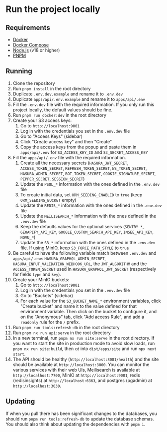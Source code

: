 # Run the project locally

## Requirements

- [Docker][docker]
- [Docker Compose][docker compose]
- [Node.js][node.js] (v18 or higher)
- [PNPM][pnpm]

## Running

1. Clone the repository
1. Run `pnpm install` in the root directory
1. Duplicate `.env.dev.example` and rename it to `.env.dev`
1. Duplicate `apps/api/.env.example` and rename it to `apps/api/.env`
1. Fill the `.env.dev` file with the required information. If you only run this project locally, the default values should be fine.
1. Run `pnpm run docker:dev` in the root directory
1. Create your S3 access keys:
   1. Go to `http://localhost:9001`
   1. Log in with the credentials you set in the `.env.dev` file
   1. Go to "Access Keys" (sidebar)
   1. Click "Create access key" and then "Create"
   1. Copy the access keys from the popup and paste them in `apps/api/.env` for `S3_ACCESS_KEY_ID` and `S3_SECRET_ACCESS_KEY`
1. Fill the `apps/api/.env` file with the required information.
   1. Create all the necessary secrets (`HASURA_JWT_SECRET`, `ACCESS_TOKEN_SECRET`, `REFRESH_TOKEN_SECRET`, `WS_TOKEN_SECRET`, `HASURA_ADMIN_SECRET`, `BOT_TOKEN_SECRET`, `COOKIE_SIGNATURE_SECRET`, `PEPPER_SECRET`, `SESSION_SECRET`)
   1. Update the `PSQL_*` information with the ones defined in the `.env.dev` file
   1. To create initial data, set `ORM_SEEDING_ENABLED` to `true` (keep `ORM_SEEDING_BUCKET` empty)
   1. Update the `REDIS_*` information with the ones defined in the `.env.dev` file
   1. Update the `MEILISEARCH_*` information with the ones defined in the `.env.dev` file
   1. Keep the defaults values for the optional services (`SENTRY_*`, `GEOAPIFY_API_KEY`, `GOOGLE_CUSTOM_SEARCH_API_KEY`, `INSEE_API_KEY`, `NOVU_*`)
   1. Update the `S3_*` information with the ones defined in the `.env.dev` file. If using MinIO, keep `S3_FORCE_PATH_STYLE` to `true`
1. Be careful to have the following variable match between `.env.dev` and `apps/api/.env`: `HASURA_GRAPHQL_ADMIN_SECRET`, `HASURA_INPUT_VALIDATION_WEBHOOK_URL`, the `JWT_ALGORITHM` and the `ACCESS_TOKEN_SECRET` used in `HASURA_GRAPHQL_JWT_SECRET` (respectively for fields `type` and `key`).
1. Create your MinIO buckets:
   1. Go to `http://localhost:9001`
   1. Log in with the credentials you set in the `.env.dev` file
   1. Go to "Buckets" (sidebar)
   1. For each value for the `S3_BUCKET_NAME_*` environment variables, click "Create bucket" and name it to the value defined for that environment variable. Then click on the bucket to configure it, and on the "Anonymous" tab, click "Add access Rule", and add a `readonly` rule for the `/` prefix.
1. Run `pnpm run tools:refresh-db` in the root directory
1. Run `pnpm nx run api:serve` in the root directory
1. In a new terminal, run `pnpm nx run site:serve` in the root directory. If you want to start the site in production mode to avoid slow loads, run `pnpm nx run site:build`, then `cd` into `dist/apps/site` and run `npx next start`.
1. The API should be healthy (`http://localhost:8081/health`) and the site should be available at `http://localhost:3000`. You can monitor the various services with their web UIs, Meilisearch is available at `http://localhost:7700`, MinIO at `http://localhost:9001`, redis (redisinsights) at `http://localhost:6363`, and postgres (pgadmin) at `http://localhost:3030`.

## Updating

If when you pull there has been significant changes to the databases, you should run `pnpm run tools:refresh-db` to update the database schemas.\
You should also think about updating the dependencies with `pnpm i`.

<!-- Links -->

[docker]: https://docs.docker.com/install/
[docker compose]: https://docs.docker.com/compose/install/
[node.js]: https://nodejs.org/en/download/
[pnpm]: https://pnpm.io/installation
